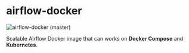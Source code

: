 # airflow-docker

![airflow-docker (master)](https://github.com/mpolatcan/airflow-docker/workflows/airflow-docker%20(master)/badge.svg)

Scalable Airflow Docker image that can works on **Docker Compose** and **Kubernetes**.

